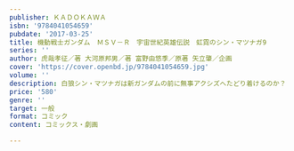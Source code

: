 ```yaml
---
publisher: ＫＡＤＯＫＡＷＡ
isbn: '9784041054659'
pubdate: '2017-03-25'
title: 機動戦士ガンダム　ＭＳＶ－Ｒ　宇宙世紀英雄伝説　虹霓のシン・マツナガ9
series: ''
author: 虎哉孝征／著 大河原邦男／著 富野由悠季／原著 矢立肇／企画
cover: 'https://cover.openbd.jp/9784041054659.jpg'
volume: ''
description: 白狼シン・マツナガは新ガンダムの前に無事アクシズへたどり着けるのか？
price: '580'
genre: ''
target: 一般
format: コミック
content: コミックス・劇画

---
```

